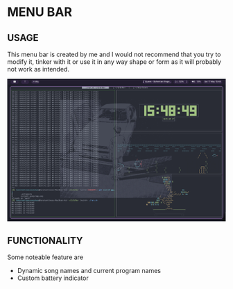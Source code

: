 # MENU BAR

## USAGE

This menu bar is created by me and I would not recommend that you try to modify it, tinker with it or use it in any way shape or form as it will probably not work as intended.

![Example](Example/example.png "Example")

## FUNCTIONALITY

Some noteable feature are
- Dynamic song names and current program names
- Custom battery indicator
